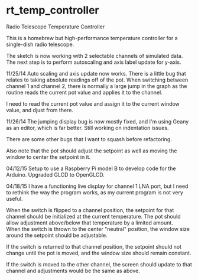 rt_temp_controller
==================

Radio Telescope Temperature Controller

This is a homebrew but high-performance temperature controller
for a single-dish radio telescope.

The sketch is now working with 2 selectable channels of simulated
data. The next step is to perform autoscaling and axis label
update for y-axis.

11/25/14
Auto scaling and axis update now works. There is a little bug that
relates to taking absolute readings off of the pot. When switching
between channel 1 and channel 2, there is normally a large jump in
the graph as the routine reads the current pot value and applies
it to the channel.

I need to read the current pot value and assign it to the current
window value, and djust from there.

11/26/14
The jumping display bug is now mostly fixed, and I'm using Geany as an
editor, which is far better. Still working on indentation issues.

There are some other bugs that I want to squash before refactoring.

Also note that the pot should adjust the setpoint as well as moving the
window to center the setpoint in it.

04/12/15
Setup to use a Raspberry Pi model B to develop code for the Arduino.
Upgraded GLCD to OpenGLCD.

04/18/15
I have a functioning live display for channel 1 LNA port, but I need 
to rethink the way the program works, as my current program is not
very useful.

When the switch is flipped to a channel position, the setpoint for that 
channel should be initialized at the current temperature. The pot should
allow adjustment above/below that temperature by a limited amount.  
When the switch is thrown to the center "neutral" position, the window
size around the setpoint should be adjustable. 

If the switch is returned to that channel position, the setpoint should
not change until the pot is moved, and the window size should remain
constant.

If the switch is moved to the other channel, the screen should update
to that channel and adjustments would be the same as above.
